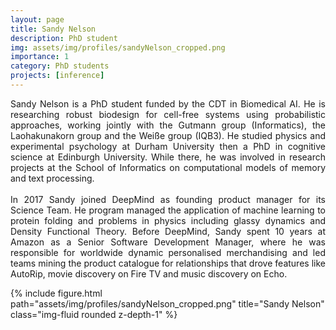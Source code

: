 ```yaml
---
layout: page
title: Sandy Nelson
description: PhD student
img: assets/img/profiles/sandyNelson_cropped.png
importance: 1
category: PhD students
projects: [inference]
---
```



<div class="row">
    <div class="col-sm mt-3 mt-md-0">
        <p style="text-align: justify">
         Sandy Nelson is a PhD student funded by the CDT in Biomedical AI. He is researching robust biodesign for 
cell-free systems using probabilistic approaches, working jointly with the Gutmann group (Informatics), the 
Laohakunakorn group and the Weiße group (IQB3). He studied physics and experimental psychology at Durham University 
then a PhD in cognitive science at Edinburgh University. While there, he was involved in research projects at the 
School of Informatics on computational models of memory and text processing. <br> <br>
         In 2017 Sandy joined DeepMind as founding product manager for its Science Team. He program managed the 
application of machine learning to protein folding and problems in physics including glassy dynamics and Density 
Functional Theory. Before DeepMind, Sandy spent 10 years at Amazon as a Senior Software Development Manager, where he 
was responsible for worldwide dynamic personalised merchandising and led teams mining the product catalogue for 
relationships that drove features like AutoRip, movie discovery on Fire TV and music discovery on Echo.
        </p>
    </div>
    <div class="col-sm mt-3 mt-md-0">
        {% include figure.html path="assets/img/profiles/sandyNelson_cropped.png" title="Sandy Nelson" class="img-fluid rounded z-depth-1" %}
    </div>
</div>